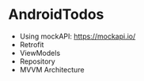 # AndroidTodos

* Using mockAPI: https://mockapi.io/
* Retrofit
* ViewModels
* Repository
* MVVM Architecture
